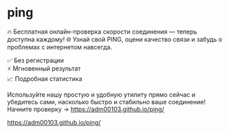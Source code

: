 # ping
🔥 Бесплатная онлайн-проверка скорости соединения — теперь доступна каждому!
🌐 Узнай свой PING, оцени качество связи и забудь о проблемах с интернетом навсегда.

✅ Без регистрации  
⚡️ Мгновенный результат  
📈 Подробная статистика

Используйте нашу простую и удобную утилиту прямо сейчас и убедитесь сами, насколько быстро и стабильно ваше соединение!
Начните проверку →  https://adm00103.github.io/ping/


https://adm00103.github.io/ping/

